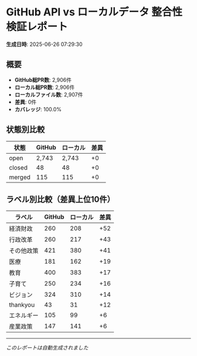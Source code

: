 # GitHub API vs ローカルデータ 整合性検証レポート

**生成日時**: 2025-06-26 07:29:30

## 概要

- **GitHub総PR数**: 2,906件
- **ローカル総PR数**: 2,906件
- **ローカルファイル数**: 2,907件
- **差異**: 0件
- **カバレッジ**: 100.0%

## 状態別比較

| 状態 | GitHub | ローカル | 差異 |
|------|--------|----------|------|
| open | 2,743 | 2,743 | +0 |
| closed | 48 | 48 | +0 |
| merged | 115 | 115 | +0 |

## ラベル別比較（差異上位10件）

| ラベル | GitHub | ローカル | 差異 |
|--------|--------|----------|------|
| 経済財政 | 260 | 208 | +52 |
| 行政改革 | 260 | 217 | +43 |
| その他政策 | 421 | 380 | +41 |
| 医療 | 181 | 162 | +19 |
| 教育 | 400 | 383 | +17 |
| 子育て | 250 | 234 | +16 |
| ビジョン | 324 | 310 | +14 |
| thankyou | 43 | 31 | +12 |
| エネルギー | 105 | 99 | +6 |
| 産業政策 | 147 | 141 | +6 |

---
*このレポートは自動生成されました*